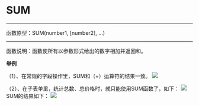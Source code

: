 # SUM
*****
函数原型：SUM(number1, [number2], ...)
*****
函数说明：函数使所有以参数形式给出的数字相加并返回和。

**举例**

（1）、在常规的字段操作里，SUM和（+）运算符的结果一致。
![](http://docfiles.baibaoyun.com/Fn3voUn59GvI_uXBJFz5RwTacN1A)

（2）、在子表单里，统计总数、总价格时，就只能使用SUM函数了，如下：
![](http://docfiles.baibaoyun.com/Fg0LrKnE3vTsLNIyZh0ywQRDnq9-)
SUM的结果如下：
![](http://docfiles.baibaoyun.com/FinqDoV5LbTytTXIUtlKCmPN48j5)